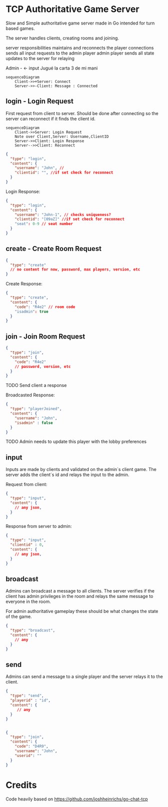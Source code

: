 # TCP Authoritative Game Server
Slow and Simple authoritative game server made in Go intended for turn based games.

The server handles clients, creating rooms and joining.

server responsibilities
maintains and reconnects the player connections
sends all input requests to the admin player
admin player sends all state updates to the server for relaying



Admin - <- input Jugué la carta 3 de mi mani

````mermaid
sequenceDiagram
    Client->>+Server: Connect
    Server->>-Client: Message : Connected
````

##  login  - Login Request
First request from client to server. Should be done after connecting
so the server can reconnect if it finds the client id.
````mermaid
sequenceDiagram
    Client->>Server: Login Request
    Note over Client,Server: Username,ClientID
    Server->>Client: Login Response
    Server-->>Client: Reconnect 
````
```json
{
  "type": "login",
  "content": {
    "username": "John", // 
    "clientid": "", //if set check for reconnect
  }
}
```
Login Response: 
```json
{
  "type": "login",
  "content": {
    "username": "John-1", // checks uniqueness? 
    "clientid": "[09aZ]" //if set check for reconnect
    "seat": 0-9 // seat number
  }
}
```
##  create - Create Room Request
```json
{
  "type": "create"
  // no content for now, password, max players, version, etc
}
```
Create Response:
```json
{
  "type": "create",
  "content": {
    "code": "R4e2" // room code 
    "isadmin": true
  }
}
```
## join - Join Room Request
```json
{
  "type": "join",
  "content": {
    "code": "R4e2"
    // password, version, etc
  }
}
```
TODO Send client a response

Broadcasted Response:
```json
{
  "type": "playerJoined",
  "content": {
    "username": "John",
    "isadmin" : false
  }
}
```
TODO Admin needs to update this player with the lobby preferences

## input 
Inputs are made by clients and validated on the admin´s client game. 
The server adds the client´s id and relays the input to the admin. 

Request from client:
```json
{
  "type": "input",
  "content": {
    // any json, 
  }
}
```
Response from server to admin:
```json
{
  "type": "input",
  "clientid" : 0,
  "content": {
    // any json, 
  }
}
```

## broadcast
Admins can broadcast a message to all clients. 
The server verifies if the client has admin privileges in the room 
and relays the same message to everyone in the room. 

For admin authoritative gameplay these should be what changes the state of the game.

```json
{
  "type": "broadcast",
  "content": {
    // any 
  }
}
```

## send 

Admins can send a message to a single player and the server relays it to the client.
```json
{
  "type": "send",
  "playerid" : "id",
  "content": {
     // any 
  }
}
```

```json

{
  "type": "join",
  "content": {
    "code": "D4R9",
    "username": "John",
    "userid": ""       
  }
}

```


# Credits
Code heavily based on https://github.com/joshheinrichs/go-chat-tcp


 
